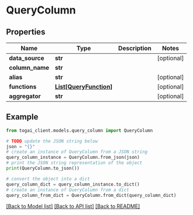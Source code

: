 # QueryColumn


## Properties

Name | Type | Description | Notes
------------ | ------------- | ------------- | -------------
**data_source** | **str** |  | [optional] 
**column_name** | **str** |  | 
**alias** | **str** |  | [optional] 
**functions** | [**List[QueryFunction]**](QueryFunction.md) |  | [optional] 
**aggregator** | **str** |  | [optional] 

## Example

```python
from togai_client.models.query_column import QueryColumn

# TODO update the JSON string below
json = "{}"
# create an instance of QueryColumn from a JSON string
query_column_instance = QueryColumn.from_json(json)
# print the JSON string representation of the object
print(QueryColumn.to_json())

# convert the object into a dict
query_column_dict = query_column_instance.to_dict()
# create an instance of QueryColumn from a dict
query_column_from_dict = QueryColumn.from_dict(query_column_dict)
```
[[Back to Model list]](../README.md#documentation-for-models) [[Back to API list]](../README.md#documentation-for-api-endpoints) [[Back to README]](../README.md)


